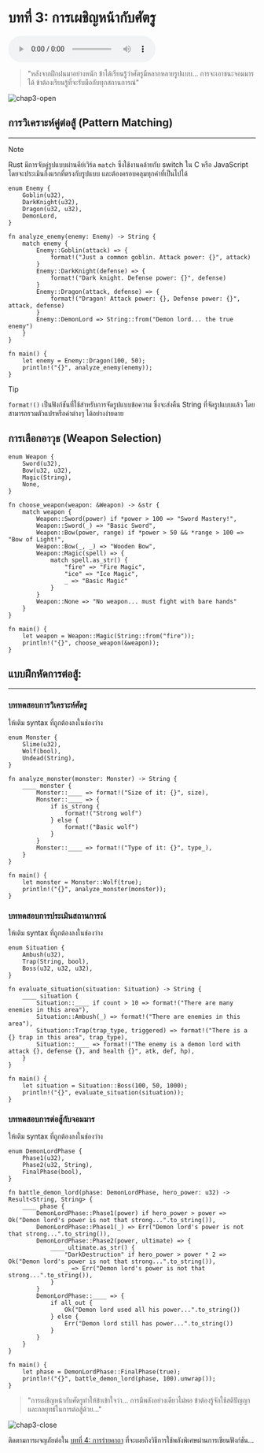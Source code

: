# บทที่ 3: การเผชิญหน้ากับศัตรู

<div>
  <audio controls loop autoplay>
    <source src="../audio/chap3.mp3" type="audio/mpeg">
    เบราว์เซอร์ของคุณไม่รองรับการเล่นเสียง
  </audio>
</div>

> "หลังจากฝึกฝนมาอย่างหนัก ข้าได้เรียนรู้ว่าศัตรูมีหลากหลายรูปแบบ... การจะเอาชนะจอมมารได้ ข้าต้องเรียนรู้ที่จะรับมือกับทุกสถานการณ์"

![chap3-open](../images/story/chap3-open.png)

## การวิเคราะห์คู่ต่อสู้ (Pattern Matching)
****
> [!NOTE]
> Rust มีการจับคู่รูปแบบผ่านคีย์เวิร์ด `match` ซึ่งใช้งานคล้ายกับ switch ใน C หรือ JavaScript โดยจะประเมินกิ่งแรกที่ตรงกับรูปแบบ และต้องครอบคลุมทุกค่าที่เป็นไปได้
>

```rust, editable
enum Enemy {
    Goblin(u32),      
    DarkKnight(u32), 
    Dragon(u32, u32),
    DemonLord,       
}

fn analyze_enemy(enemy: Enemy) -> String {
    match enemy {
        Enemy::Goblin(attack) => {
            format!("Just a common goblin. Attack power: {}", attack)
        }
        Enemy::DarkKnight(defense) => {
            format!("Dark knight. Defense power: {}", defense)
        }
        Enemy::Dragon(attack, defense) => {
            format!("Dragon! Attack power: {}, Defense power: {}", attack, defense)
        }
        Enemy::DemonLord => String::from("Demon lord... the true enemy")
    }
}

fn main() {
    let enemy = Enemy::Dragon(100, 50);
    println!("{}", analyze_enemy(enemy));
}
```

> [!TIP]
> `format!()` เป็นฟังก์ชันที่ใช้สำหรับการจัดรูปแบบข้อความ ซึ่งจะส่งคืน String ที่จัดรูปแบบแล้ว โดยสามารถรวมตัวแปรหรือค่าต่างๆ ได้อย่างง่ายดาย
>


## การเลือกอาวุธ (Weapon Selection)

```rust, editable
enum Weapon {
    Sword(u32),
    Bow(u32, u32),  
    Magic(String),
    None,
}

fn choose_weapon(weapon: &Weapon) -> &str {
    match weapon {
        Weapon::Sword(power) if *power > 100 => "Sword Mastery!",
        Weapon::Sword(_) => "Basic Sword",
        Weapon::Bow(power, range) if *power > 50 && *range > 100 => "Bow of Light!",
        Weapon::Bow(_, _) => "Wooden Bow",
        Weapon::Magic(spell) => {
            match spell.as_str() {
                "fire" => "Fire Magic",
                "ice" => "Ice Magic",
                _ => "Basic Magic"
            }
        }
        Weapon::None => "No weapon... must fight with bare hands"
    }
}

fn main() {
    let weapon = Weapon::Magic(String::from("fire"));
    println!("{}", choose_weapon(&weapon));
}
```

## แบบฝึกหัดการต่อสู้:
---
### บททดสอบการวิเคราะห์ศัตรู
ให้เติม syntax ที่ถูกต้องลงในช่องว่าง
```rust, editable
enum Monster {
    Slime(u32),   
    Wolf(bool),     
    Undead(String), 
}

fn analyze_monster(monster: Monster) -> String {
    ____ monster {
        Monster::____ => format!("Size of it: {}", size),
        Monster::____ => {
            if is_strong {
                format!("Strong wolf")
            } else {
                format!("Basic wolf")
            }
        }
        Monster::____ => format!("Type of it: {}", type_),
    }
}

fn main() {
    let monster = Monster::Wolf(true);
    println!("{}", analyze_monster(monster));
}
```

### บททดสอบการประเมินสถานการณ์
ให้เติม syntax ที่ถูกต้องลงในช่องว่าง
```rust, editable
enum Situation {
    Ambush(u32),          
    Trap(String, bool),   
    Boss(u32, u32, u32),   
}

fn evaluate_situation(situation: Situation) -> String {
    ____ situation {
        Situation::____ if count > 10 => format!("There are many enemies in this area"),
        Situation::Ambush(_) => format!("There are enemies in this area"),
        Situation::Trap(trap_type, triggered) => format!("There is a {} trap in this area", trap_type),
        Situation::____ => format!("The enemy is a demon lord with attack {}, defense {}, and health {}", atk, def, hp),
    }
}

fn main() {
    let situation = Situation::Boss(100, 50, 1000);
    println!("{}", evaluate_situation(situation));
}
```

### บททดสอบการต่อสู้กับจอมมาร
ให้เติม syntax ที่ถูกต้องลงในช่องว่าง
```rust, editable
enum DemonLordPhase {
    Phase1(u32),         
    Phase2(u32, String), 
    FinalPhase(bool),    
}

fn battle_demon_lord(phase: DemonLordPhase, hero_power: u32) -> Result<String, String> {
    ____ phase {
        DemonLordPhase::Phase1(power) if hero_power > power => Ok("Demon lord's power is not that strong...".to_string()),
        DemonLordPhase::Phase1(_) => Err("Demon lord's power is not that strong...".to_string()),
        DemonLordPhase::Phase2(power, ultimate) => {
            ____ ultimate.as_str() {
                "DarkDestruction" if hero_power > power * 2 => Ok("Demon lord's power is not that strong...".to_string()),
                _ => Err("Demon lord's power is not that strong...".to_string()),
            }
        }
        DemonLordPhase::____ => {
            if all_out {
                Ok("Demon lord used all his power...".to_string())
            } else {
                Err("Demon lord still has power...".to_string())
            }
        }
    }
}

fn main() {
    let phase = DemonLordPhase::FinalPhase(true);
    println!("{}", battle_demon_lord(phase, 100).unwrap());
}
```

> "การเผชิญหน้ากับศัตรูทำให้ข้าเข้าใจว่า... การมีพลังอย่างเดียวไม่พอ ข้าต้องรู้จักใช้สติปัญญาและกลยุทธ์ในการต่อสู้ด้วย..."

![chap3-close](../images/story/chap3-close.png)

ติดตามการผจญภัยต่อใน [บทที่ 4: การร่ายคาถา](./function.md) ที่จะเผยถึงวิธีการใช้พลังพิเศษผ่านการเขียนฟังก์ชัน...
